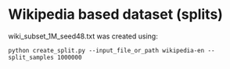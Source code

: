# Wikipedia based dataset (splits)


wiki_subset_1M_seed48.txt was created using:

```
python create_split.py --input_file_or_path wikipedia-en --split_samples 1000000
```
